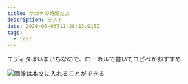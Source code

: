 ```yaml
---
title: サカナの時間だよ
description: テスト
date: 2020-05-03T11:28:13.915Z
tags:
  - test
---
```

エディタはいまいちなので、ローカルで書いてコピペがおすすめ

![](images/uploads/41ru5ecm4xl.png "画像は本文に入れることができる")